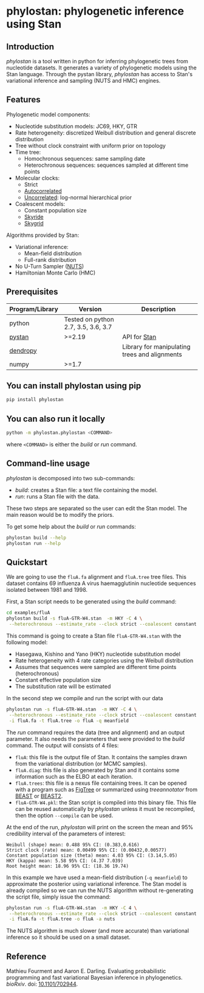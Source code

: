 # phylostan: phylogenetic inference using Stan

## Introduction

*phylostan* is a tool written in python for inferring phylogenetic trees from nucleotide datasets. 
It generates a variety of phylogenetic models using the Stan language.
 Through the pystan library, *phylostan* has access to Stan's variational inference and sampling (NUTS and HMC) engines.

## Features
Phylogenetic model components:
- Nucleotide substitution models: JC69, HKY, GTR
- Rate heterogeneity: discretized Weibull distribution and general discrete distribution
- Tree without clock constraint with uniform prior on topology
- Time tree:
  - Homochronous sequences: same sampling date
  - Heterochronous sequences: sequences sampled at different time points
 - Molecular clocks:
   - Strict
   - [Autocorrelated](https://doi.org/10.1093/oxfordjournals.molbev.a025892)
   - [Uncorrelated](https://dx.doi.org/10.1371%2Fjournal.pbio.0040088): log-normal hierarchical prior
 - Coalescent models:
   - Constant population size
   - [Skyride](https://doi.org/10.1093/molbev/msn090)
   - [Skygrid](https://doi.org/10.1093/molbev/mss265)

Algorithms provided by Stan:
- Variational inference:
  - Mean-field distribution
  - Full-rank distribution
- No U-Turn Sampler ([NUTS](https://arxiv.org/abs/1111.4246))
- Hamiltonian Monte Carlo (HMC)

## Prerequisites

| Program/Library    | Version | Description |
|----------- | --------| -- |
| python | Tested on python 2.7, 3.5, 3.6, 3.7           | |
| [pystan](https://pystan.readthedocs.io/)    | >=2.19 | API for [Stan](https://mc-stan.org) |
| [dendropy](https://www.dendropy.org)      |   | Library for manipulating trees and alignments|
| numpy   | >=1.7    | |


## You can install phylostan using pip
```bash
pip install phylostan
```

## You can also run it locally
```bash
python -m phylostan.phylostan <COMMAND>
```
where `<COMMAND>` is either the *build* or *run* command.

## Command-line usage

*phylostan* is decomposed into two sub-commands:
- *build*: creates a Stan file: a text file containing the model.
- *run*: runs a Stan file with the data.

These two steps are separated so the user can edit the Stan model. The main reason would be to modify the priors.

To get some help about the *build* or *run* commands:
```bash
phylostan build --help
phylostan run --help
```

## Quickstart

We are going to use the `fluA.fa` alignment and `fluA.tree` tree files. This dataset contains 69 influenza A virus haemagglutinin nucleotide sequences isolated between 1981 and 1998.  

First, a Stan script needs to be generated using the *build* command:
```bash
cd examples/fluA
phylostan build -s fluA-GTR-W4.stan  -m HKY -C 4 \
 --heterochronous --estimate_rate --clock strict --coalescent constant
```

This command is going to create a Stan file `fluA-GTR-W4.stan` with the following model:
- Hasegawa, Kishino and Yano (HKY) nucleotide substitution model
- Rate heterogeneity with 4 rate categories using the Weibull distribution
- Assumes that sequences were sampled are different time points (heterochronous)
- Constant effective population size
- The substitution rate will be estimated

In the second step we compile and run the script with our data
```bash
phylostan run -s fluA-GTR-W4.stan  -m HKY -C 4 \
 --heterochronous --estimate_rate --clock strict --coalescent constant \
 -i fluA.fa -t fluA.tree -o fluA -q meanfield
```

The *run* command requires the data (tree and alignment) and an output parameter.
It also needs the parameters that were provided to the *build* command.
The output will consists of 4 files:
- `fluA`: this file is the output file of Stan. It contains the samples drawn from the variational distribution (or MCMC samples).
- `fluA.diag`: this file is also generated by Stan and it contains some information such as the ELBO at each iteration.
- `fluA.trees`: this file is a nexus file containing trees. It can be opened with a program such as [FigTree](https://github.com/rambaut/figtree) or summarized using *treeannotator* from [BEAST](https://beast.community/treeannotator) or [BEAST2](https://www.beast2.org/treeannotator/).
- `fluA-GTR-W4.pkl`: the Stan script is compiled into this binary file. This file can be reused automatically by *phylostan* unless it must be recompiled, then the option `--compile` can be used.

At the end of the run, *phylostan* will print on the screen the mean and 95% credibility interval of the parameters of interest:
```
Weibull (shape) mean: 0.488 95% CI: (0.383,0.616)
Strict clock (rate) mean: 0.00499 95% CI: (0.00432,0.00577)
Constant population size (theta) mean: 4.03 95% CI: (3.14,5.05)
HKY (kappa) mean: 5.58 95% CI: (4.37 7.039)
Root height mean: 18.96 95% CI: (18.36 19.74)
```
In this example we have used a mean-field distribution (`-q meanfield`) to approximate the posterior using variational inference.
The Stan model is already compiled so we can run the NUTS algorithm without re-generating the script file, simply issue the command:
```bash
phylostan run -s fluA-GTR-W4.stan  -m HKY -C 4 \
 --heterochronous --estimate_rate --clock strict --coalescent constant \
 -i fluA.fa -t fluA.tree -o fluA -a nuts
```

The NUTS algorithm is much slower (and more accurate) than variational inference so it should be used on a small dataset.

## Reference
Mathieu Fourment and Aaron E. Darling. Evaluating probabilistic programming and fast variational Bayesian inference in phylogenetics. _bioRxiv_. doi: [10.1101/702944](https://doi.org/10.1101/702944). 